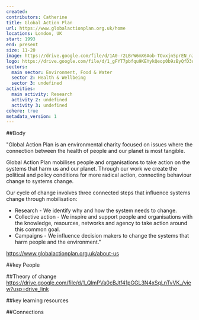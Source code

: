 ```yaml
---
created:
contributors: Catherine
title: Global Action Plan
url: https://www.globalactionplan.org.uk/home
locations: London, UK
start: 1993
end: present
size: 11-20
image: https://drive.google.com/file/d/1A0-r2LBrW6mX6Aob-TOvxjn5prEN_nJU/view?usp=drive_link
logo: https://drive.google.com/file/d/1_gFYT7pbfqu9KEYykQeop0b9zByQfD3q/view?usp=drive_link
sectors:
  main sector: Environment, Food & Water
  sector 2: Health & Wellbeing
  sector 3: undefined
activities: 
  main activity: Research
  activity 2: undefined
  activity 3: undefined
cohere: true
metadata_version: 1
---
```



##Body

"Global Action Plan is an environmental charity focused on issues where the connection between the health of people and our planet is most tangible.

Global Action Plan mobilises people and organisations to take action on the systems that harm us and our planet. Through our work we create the political and policy conditions for more radical action, connecting behaviour change to systems change. 

Our cycle of change involves three connected steps that influence systems change through mobilisation:

- Research - We identify why and how the system needs to change.
- Collective action - We inspire and support people and organisations with the knowledge, resources, networks and agency to take action around this common goal.
- Campaigns - We influence decision makers to change the systems that harm people and the environment."

https://www.globalactionplan.org.uk/about-us 


##key People


##Theory of change
https://drive.google.com/file/d/1_QlmPVa0cBJtf41pGGL3N4xSqLnTvVK_/view?usp=drive_link

##key learning resources


##Connections


